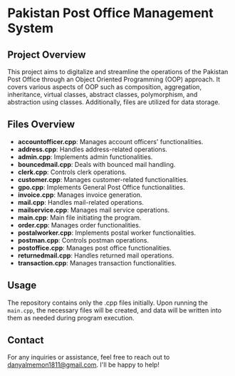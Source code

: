 # Pakistan Post Office Management System

## Project Overview

This project aims to digitalize and streamline the operations of the Pakistan Post Office through an Object Oriented Programming (OOP) approach. It covers various aspects of OOP such as composition, aggregation, inheritance, virtual classes, abstract classes, polymorphism, and abstraction using classes. Additionally, files are utilized for data storage.

## Files Overview

- **accountofficer.cpp**: Manages account officers' functionalities.
- **address.cpp**: Handles address-related operations.
- **admin.cpp**: Implements admin functionalities.
- **bouncedmail.cpp**: Deals with bounced mail handling.
- **clerk.cpp**: Controls clerk operations.
- **customer.cpp**: Manages customer-related functionalities.
- **gpo.cpp**: Implements General Post Office functionalities.
- **invoice.cpp**: Manages invoice generation.
- **mail.cpp**: Handles mail-related operations.
- **mailservice.cpp**: Manages mail service operations.
- **main.cpp**: Main file initiating the program.
- **order.cpp**: Manages order functionalities.
- **postalworker.cpp**: Implements postal worker functionalities.
- **postman.cpp**: Controls postman operations.
- **postoffice.cpp**: Manages post office functionalities.
- **returnedmail.cpp**: Handles returned mail operations.
- **transaction.cpp**: Manages transaction functionalities.

## Usage

The repository contains only the .cpp files initially. Upon running the `main.cpp`, the necessary files will be created, and data will be written into them as needed during program execution.

## Contact

For any inquiries or assistance, feel free to reach out to danyalmemon1811@gmail.com. I'll be happy to help!
